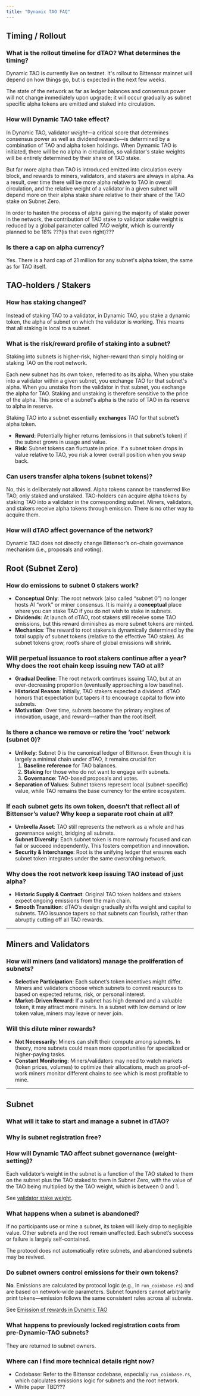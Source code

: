 ```yaml
---
title: "Dynamic TAO FAQ"
--- 
```


## Timing / Rollout

### What is the rollout timeline for dTAO? What determines the timing?

Dynamic TAO is currently live on testnet. It's rollout to Bittensor mainnet will depend on how things go, but is expected in the next few weeks.


The state of the network as far as ledger balances and consensus power will not change immediately upon upgrade; it will occur gradually as subnet specific alpha tokens are emitted and staked into circulation.

### How will Dynamic TAO take effect?

In Dynamic TAO, validator *weight*&mdash;a critical score that determines consensus power as well as dividend rewards&mdash;is determined by a combination of TAO and alpha token holdings. When Dymamic TAO is initiated, there will be no alpha in circulation, so validator's stake weights will be entirely determined by their share of TAO stake.

But far more alpha than TAO is introduced emitted into circulation every block, and rewards to miners, validators, and stakers are always in alpha. As a result, over time there will be more alpha relative to TAO in overall circulation, and the relative weight of a validator in a given subnet will depend more on their alpha stake share relative to their share of the TAO stake on Subnet Zero.


In order to hasten the process of alpha gaining the majority of stake power in the network, the contribution of TAO stake to validator stake weight is reduced by a global parameter called *TAO weight*, which is currently planned to be 18% ???(is that even right)???

### Is there a cap on alpha currency?

Yes. There is a hard cap of 21 million for any subnet's alpha token, the same as for TAO itself.

## TAO-holders / Stakers

### How has staking changed?

Instead of staking TAO to a validator, in Dynamic TAO, you stake a dynamic token, the alpha of subnet on which the validator is working. This means that all staking is local to a subnet.

### What is the risk/reward profile of staking into a subnet?

Staking into subnets is higher-risk, higher-reward than simply holding or staking TAO on the root network.

Each new subnet has its own token, referred to as its alpha. When you stake into a validator within a given subnet, you exchange TAO for that subnet's alpha. When you unstake from the validator in that subnet, you exchange the alpha for TAO. Staking and unstaking is therefore sensitive to the price of the alpha. This price of a subnet's alpha is the ratio of TAO in its reserve to alpha in reserve. 

Staking TAO into a subnet essentially **exchanges** TAO for that subnet’s alpha token.

- **Reward**: Potentially higher returns (emissions in that subnet’s token) if the subnet grows in usage and value.  
- **Risk**: Subnet tokens can fluctuate in price. If a subnet token drops in value relative to TAO, you risk a lower overall position when you swap back.  

### Can users transfer alpha tokens (subnet tokens)?

No, this is deliberately not allowed. Alpha tokens cannot be transferred like TAO, only staked and unstaked. TAO-holders can acquire alpha tokens by staking TAO into a validator in the corresponding subnet. Miners, validators, and stakers receive alpha tokens through emission. There is no other way to acquire them.

### How will dTAO affect governance of the network?

Dynamic TAO does not directly change Bittensor’s on-chain governance mechanism (i.e., proposals and voting).

## Root (Subnet Zero)

### How do emissions to subnet 0 stakers work?
- **Conceptual Only**: The root network (also called “subnet 0”) no longer hosts AI “work” or miner consensus. It is mainly a **conceptual** place where you can stake TAO if you do not wish to stake in subnets.  
- **Dividends**: At launch of dTAO, root stakers still receive some TAO emissions, but this reward diminishes as more subnet tokens are minted.  
- **Mechanics**: The reward to root stakers is dynamically determined by the total supply of subnet tokens (relative to the effective TAO stake). As subnet tokens grow, root’s share of global emissions will shrink.

### Will perpetual issuance to root stakers continue after a year? Why does the root chain keep issuing new TAO at all?
- **Gradual Decline**: The root network continues issuing TAO, but at an ever-decreasing proportion (eventually approaching a low baseline).  
- **Historical Reason**: Initially, TAO stakers expected a dividend. dTAO honors that expectation but tapers it to encourage capital to flow into subnets.  
- **Motivation**: Over time, subnets become the primary engines of innovation, usage, and reward—rather than the root itself.

### Is there a chance we remove or retire the ‘root’ network (subnet 0)?
- **Unlikely**: Subnet 0 is the canonical ledger of Bittensor. Even though it is largely a minimal chain under dTAO, it remains crucial for:  
  1. **Baseline reference** for TAO balances.  
  2. **Staking** for those who do not want to engage with subnets.  
  3. **Governance**: TAO-based proposals and votes.  
- **Separation of Values**: Subnet tokens represent local (subnet-specific) value, while TAO remains the base currency for the entire ecosystem.  

### If each subnet gets its own token, doesn’t that reflect all of Bittensor’s value? Why keep a separate root chain at all?
- **Umbrella Asset**: TAO still represents the network as a whole and has governance weight, bridging all subnets.  
- **Subnet Diversity**: Each subnet token is more narrowly focused and can fail or succeed independently. This fosters competition and innovation.  
- **Security & Interchange**: Root is the unifying ledger that ensures each subnet token integrates under the same overarching network.

### Why does the root network keep issuing TAO instead of just alpha?
- **Historic Supply & Contract**: Original TAO token holders and stakers expect ongoing emissions from the main chain.  
- **Smooth Transition**: dTAO’s design gradually shifts weight and capital to subnets. TAO issuance tapers so that subnets can flourish, rather than abruptly cutting off all TAO rewards.

---

## Miners and Validators

### How will miners (and validators) manage the proliferation of subnets?
- **Selective Participation**: Each subnet’s token incentives might differ. Miners and validators choose which subnets to commit resources to based on expected returns, risk, or personal interest.  
- **Market-Driven Reward**: If a subnet has high demand and a valuable token, it may attract more miners. In a subnet with low demand or low token value, miners may leave or never join.

### Will this dilute miner rewards?
- **Not Necessarily**: Miners can shift their compute among subnets. In theory, more subnets could mean more opportunities for specialized or higher-paying tasks.  
- **Constant Monitoring**: Miners/validators may need to watch markets (token prices, volumes) to optimize their allocations, much as proof-of-work miners monitor different chains to see which is most profitable to mine.

---

## Subnet

### What will it take to start and manage a subnet in dTAO?

### Why is subnet registration free?

### How will Dynamic TAO affect subnet governance (weight-setting)?

Each validator’s weight in the subnet is a function of the TAO staked to them on the subnet plus the TAO staked to them in Subnet Zero, with the value of the TAO being multiplied by the TAO weight, which is between 0 and 1.

See [validator stake weight](./dtao-guide.md#walidator-stake-weight).

### What happens when a subnet is abandoned?
If no participants use or mine a subnet, its token will likely drop to negligible value. Other subnets and the root remain unaffected. Each subnet’s success or failure is largely self-contained.

The protocol does not automatically retire subnets, and abandoned subnets may be revived.

### Do subnet owners control emissions for their own tokens?

**No**. Emissions are calculated by protocol logic (e.g., in `run_coinbase.rs`) and are based on network-wide parameters. Subnet founders cannot arbitrarily print tokens&mdash;emission follows the same consistent rules across all subnets.

See [Emission of rewards in Dynamic TAO](./emission.md)

### What happens to previously locked registration costs from pre-Dynamic-TAO subnets?

They are returned to subnet owners.

### Where can I find more technical details right now?

- Codebase: Refer to the Bittensor codebase, especially `run_coinbase.rs`, which calculates emissions logic for subnets and the root network.  
- White paper TBD???
